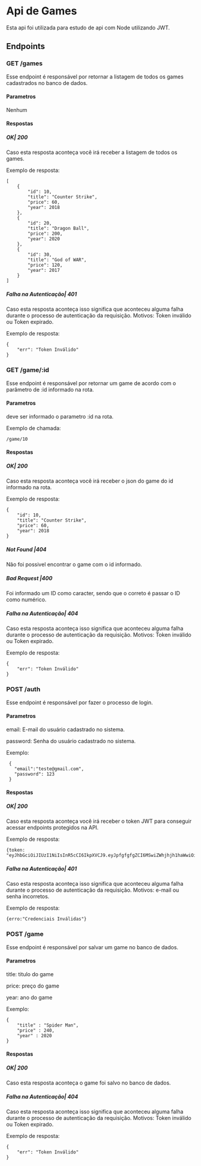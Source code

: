 # Api de Games
Esta api foi utilizada para estudo de api com Node utilizando JWT.
## Endpoints

### GET /games
Esse endpoint é responsável por retornar a listagem de todos os games cadastrados no banco de dados.
#### Parametros
Nenhum
#### Respostas
##### OK| 200
Caso esta resposta aconteça você irá receber a listagem de todos os games.

Exemplo de resposta:
```
[
    {
        "id": 10,
        "title": "Counter Strike",
        "price": 60,
        "year": 2018
    },
    {
        "id": 20,
        "title": "Dragon Ball",
        "price": 200,
        "year": 2020
    },
    {
        "id": 30,
        "title": "God of WAR",
        "price": 120,
        "year": 2017
    }
]
```
##### Falha na Autenticação| 401
Caso esta resposta aconteça isso significa que aconteceu alguma falha durante o processo de autenticação da requisição. Motivos: Token inválido ou Token expirado.

Exemplo de resposta:
```
{
    "err": "Token Inválido"
}
```

### GET /game/:id
Esse endpoint é responsável por retornar um game de acordo com o parâmetro de :id informado na rota.
#### Parametros
deve ser informado o parametro :id na rota.

Exemplo de chamada:
```
/game/10
```
#### Respostas
##### OK| 200
Caso esta resposta aconteça você irá receber o json do game do id informado na rota.

Exemplo de resposta:
```
{
    "id": 10,
    "title": "Counter Strike",
    "price": 60,
    "year": 2018
}
```
##### Not Found |404
Não foi possivel encontrar o game com o id informado.
##### Bad Request |400
Foi informado um  ID como caracter, sendo que o correto é passar o ID como numérico.
##### Falha na Autenticação| 404
Caso esta resposta aconteça isso significa que aconteceu alguma falha durante o processo de autenticação da requisição. Motivos: Token inválido ou Token expirado.

Exemplo de resposta:
```
{
    "err": "Token Inválido"
}
```


### POST /auth
Esse endpoint é responsável por fazer o processo de login.
#### Parametros
email: E-mail do usuário cadastrado no sistema.

password: Senha do usuário cadastrado no sistema.

Exemplo:
```
 {    
   "email":"teste@gmail.com",
   "password": 123
 }
 ```
#### Respostas
##### OK| 200
Caso esta resposta aconteça você irá receber o token JWT para conseguir acessar endpoints protegidos na API.

Exemplo de resposta:
```
{token: "eyJhbGciOiJIUzI1NiIsInR5cCI6IkpXVCJ9.eyJpfgfgfgZCI6MSwiZWhjhjh1haWwiOiJyaHVhbmNvc3RghghghhbnpvQGdtYWlsLmNvbSIsImlhdCI6MTYwOTg5ODM2NSwiZXhwIjoxNjEwMDcxMTY1fQ.LkQSH72EpmNJR7inOFNqbswoIpPWVkkN3ntTTs42BC8"}
```
##### Falha na Autenticação| 401
Caso esta resposta aconteça isso significa que aconteceu alguma falha durante o processo de autenticação da requisição. Motivos: e-mail ou senha incorretos.

Exemplo de resposta:
```
{erro:"Credenciais Inválidas"}
```

### POST /game
Esse endpoint é responsável por salvar um game no banco de dados.
#### Parametros
title: titulo do game

price: preço do game

year: ano do game

Exemplo:
```
{
    "title" : "Spider Man",
    "price" : 240,
    "year" : 2020
}
```
#### Respostas
##### OK| 200
Caso esta resposta aconteça o game foi salvo no banco de dados.
##### Falha na Autenticação| 404
Caso esta resposta aconteça isso significa que aconteceu alguma falha durante o processo de autenticação da requisição. Motivos: Token inválido ou Token expirado.

Exemplo de resposta:
```
{
    "err": "Token Inválido"
}
```

